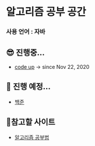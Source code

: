 # 알고리즘 공부 공간

### 사용 언어 : 자바

## 😎 진행중...      
- <a href="https://codeup.kr/problemset.php"> code up</a> -> since Nov 22, 2020     

## 🤩 진행 예정...
- <a href="https://www.acmicpc.net/problemset"> 백준</a>
      
## 🧐참고할 사이트   
- <a href="https://gmlwjd9405.github.io/2018/05/14/how-to-study-algorithms.html">알고리즘 공부법</a>
